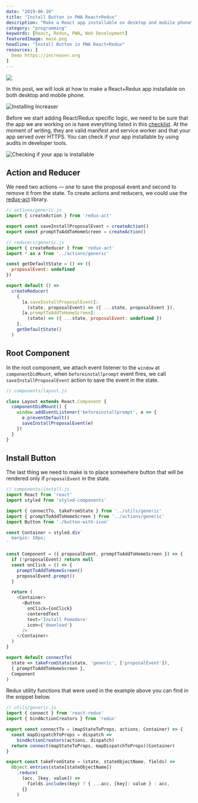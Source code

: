 ```yaml
---
date: "2019-06-10"
title: "Install Button in PWA React+Redux"
description: "Make a React app installable on desktop and mobile phone"
category: "programming"
keywords: [React, Redux, PWA, Web Development]
featuredImage: main.png
headline: "Install Button in PWA React+Redux"
resources: [
  Demo https://increaser.org
]
---
```


![](/main.png)

In this post, we will look at how to make a React+Redux app installable on both desktop and mobile phone.

![Installing Increaser](/example.gif)

Before we start adding React/Redux specific logic, we need to be sure that the app we are working on is have everything listed in this [checklist](https://web.dev/pwa-checklist/). At the moment of writing, they are valid manifest and service worker and that your app served over HTTPS. You can check if your app installable by using audits in developer tools.

![Checking if your app is installable](/audit.gif)

## Action and Reducer

We need two actions — one to save the proposal event and second to remove it from the state. To create actions and reducers, we could use the [redux-act](https://github.com/pauldijou/redux-act) library.

```js
// actions/generic.js
import { createAction } from 'redux-act'

export const saveInstallProposalEvent = createAction()
export const promptToAddToHomeScreen = createAction()

// reducers/generic.js
import { createReducer } from 'redux-act'
import * as a from '../actions/generic'

const getDefaultState = () => ({
  proposalEvent: undefined
})

export default () =>
  createReducer(
    {
      [a.saveInstallProposalEvent]:
        (state, proposalEvent) => ({ ...state, proposalEvent }),
      [a.promptToAddToHomeScreen]:
        (state) => ({ ...state, proposalEvent: undefined })
    },
    getDefaultState()
  )
```

## Root Component

In the root component, we attach event listener to the `window` at `componentDidMount`, when `beforeinstallprompt` event fires, we call `saveInstallProposalEvent` action to save the event in the state.

```js
// components/layout.js

class Layout extends React.Component {
  componentDidMount() {
    window.addEventListener('beforeinstallprompt', e => {
      e.preventDefault()
      saveInstallProposalEvent(e)
    })
  }
}
```

## Install Button

The last thing we need to make is to place somewhere button that will be rendered only if `proposalEvent` in the state.

```js
// components/install.js
import React from 'react'
import styled from 'styled-components'

import { connectTo, takeFromState } from '../utils/generic'
import { promptToAddToHomeScreen } from '../actions/generic'
import Button from './button-with-icon'

const Container = styled.div`
  margin: 10px;
`

const Component = ({ proposalEvent, promptToAddToHomeScreen }) => {
  if (!proposalEvent) return null
  const onClick = () => {
    promptToAddToHomeScreen()
    proposalEvent.prompt()
  }

  return (
    <Container>
      <Button
        onClick={onClick}
        centeredText
        text='Install Pomodoro'
        icon={'download'}
      />
    </Container>
  )
}

export default connectTo(
  state => takeFromState(state, 'generic', ['proposalEvent']),
  { promptToAddToHomeScreen },
  Component
)
```

Redux utility functions that were used in the example above you can find in the snippet below.

```js
// utils/generic.js
import { connect } from 'react-redux'
import { bindActionCreators } from 'redux'

export const connectTo = (mapStateToProps, actions, Container) => {
  const mapDispatchToProps = dispatch =>
    bindActionCreators(actions, dispatch)
  return connect(mapStateToProps, mapDispatchToProps)(Container)
}

export const takeFromState = (state, stateObjectName, fields) =>
  Object.entries(state[stateObjectName])
    .reduce(
      (acc, [key, value]) =>
        fields.includes(key) ? { ...acc, [key]: value } : acc,
      {}
    )
```